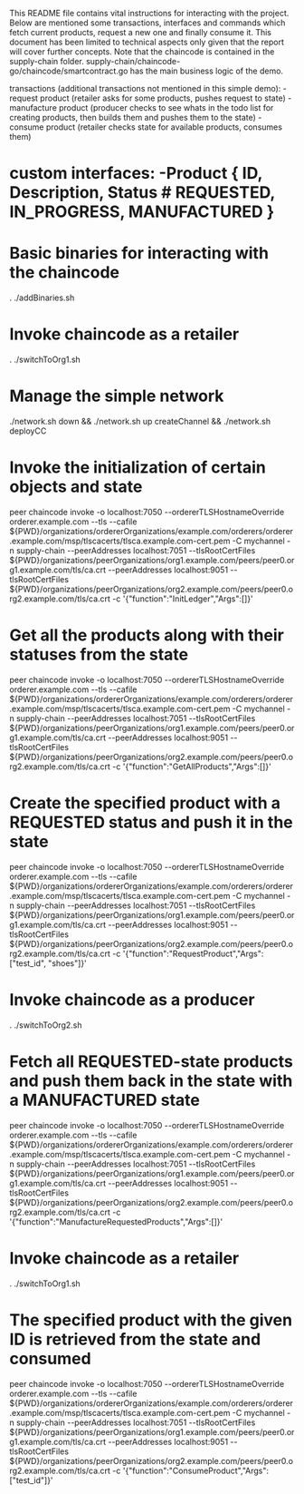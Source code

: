 This README file contains vital instructions for interacting with the project. Below are mentioned some transactions, interfaces and commands which fetch current products, request a new one and finally consume it. This document has been limited to technical aspects only given that the report will cover further concepts. Note that the chaincode is contained in the supply-chain folder. supply-chain/chaincode-go/chaincode/smartcontract.go has the main business logic of the demo.

transactions (additional transactions not mentioned in this simple demo):
	-request product (retailer asks for some products, pushes request to state)
	-manufacture product (producer checks to see whats in the todo list for creating products, then builds them and pushes them to the state)
	-consume product (retailer checks state for available products, consumes them)
	
custom interfaces:
	-Product {
			ID,
			Description,
			Status # REQUESTED, IN_PROGRESS, MANUFACTURED 
		}
=================================================
# Basic binaries for interacting with the chaincode
. ./addBinaries.sh

# Invoke chaincode as a retailer
. ./switchToOrg1.sh

# Manage the simple network
./network.sh down && ./network.sh up createChannel && ./network.sh deployCC

# Invoke the initialization of certain objects and state
peer chaincode invoke -o localhost:7050 --ordererTLSHostnameOverride orderer.example.com --tls --cafile ${PWD}/organizations/ordererOrganizations/example.com/orderers/orderer.example.com/msp/tlscacerts/tlsca.example.com-cert.pem -C mychannel -n supply-chain --peerAddresses localhost:7051 --tlsRootCertFiles ${PWD}/organizations/peerOrganizations/org1.example.com/peers/peer0.org1.example.com/tls/ca.crt --peerAddresses localhost:9051 --tlsRootCertFiles ${PWD}/organizations/peerOrganizations/org2.example.com/peers/peer0.org2.example.com/tls/ca.crt -c '{"function":"InitLedger","Args":[]}'

# Get all the products along with their statuses from the state
peer chaincode invoke -o localhost:7050 --ordererTLSHostnameOverride orderer.example.com --tls --cafile ${PWD}/organizations/ordererOrganizations/example.com/orderers/orderer.example.com/msp/tlscacerts/tlsca.example.com-cert.pem -C mychannel -n supply-chain --peerAddresses localhost:7051 --tlsRootCertFiles ${PWD}/organizations/peerOrganizations/org1.example.com/peers/peer0.org1.example.com/tls/ca.crt --peerAddresses localhost:9051 --tlsRootCertFiles ${PWD}/organizations/peerOrganizations/org2.example.com/peers/peer0.org2.example.com/tls/ca.crt -c '{"function":"GetAllProducts","Args":[]}'

# Create the specified product with a REQUESTED status and push it in the state
peer chaincode invoke -o localhost:7050 --ordererTLSHostnameOverride orderer.example.com --tls --cafile ${PWD}/organizations/ordererOrganizations/example.com/orderers/orderer.example.com/msp/tlscacerts/tlsca.example.com-cert.pem -C mychannel -n supply-chain --peerAddresses localhost:7051 --tlsRootCertFiles ${PWD}/organizations/peerOrganizations/org1.example.com/peers/peer0.org1.example.com/tls/ca.crt --peerAddresses localhost:9051 --tlsRootCertFiles ${PWD}/organizations/peerOrganizations/org2.example.com/peers/peer0.org2.example.com/tls/ca.crt -c '{"function":"RequestProduct","Args":["test_id", "shoes"]}'

# Invoke chaincode as a producer
. ./switchToOrg2.sh

# Fetch all REQUESTED-state products and push them back in the state with a MANUFACTURED state
peer chaincode invoke -o localhost:7050 --ordererTLSHostnameOverride orderer.example.com --tls --cafile ${PWD}/organizations/ordererOrganizations/example.com/orderers/orderer.example.com/msp/tlscacerts/tlsca.example.com-cert.pem -C mychannel -n supply-chain --peerAddresses localhost:7051 --tlsRootCertFiles ${PWD}/organizations/peerOrganizations/org1.example.com/peers/peer0.org1.example.com/tls/ca.crt --peerAddresses localhost:9051 --tlsRootCertFiles ${PWD}/organizations/peerOrganizations/org2.example.com/peers/peer0.org2.example.com/tls/ca.crt -c '{"function":"ManufactureRequestedProducts","Args":[]}'

# Invoke chaincode as a retailer
. ./switchToOrg1.sh

# The specified product with the given ID is retrieved from the state and consumed
peer chaincode invoke -o localhost:7050 --ordererTLSHostnameOverride orderer.example.com --tls --cafile ${PWD}/organizations/ordererOrganizations/example.com/orderers/orderer.example.com/msp/tlscacerts/tlsca.example.com-cert.pem -C mychannel -n supply-chain --peerAddresses localhost:7051 --tlsRootCertFiles ${PWD}/organizations/peerOrganizations/org1.example.com/peers/peer0.org1.example.com/tls/ca.crt --peerAddresses localhost:9051 --tlsRootCertFiles ${PWD}/organizations/peerOrganizations/org2.example.com/peers/peer0.org2.example.com/tls/ca.crt -c '{"function":"ConsumeProduct","Args":["test_id"]}'

